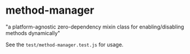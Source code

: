 # method-manager

"a platform-agnostic zero-dependency mixin class for enabling/disabling methods dynamically"

See the `test/method-manager.test.js` for usage.
